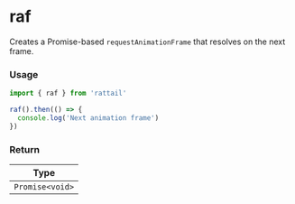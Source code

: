 # raf

Creates a Promise-based `requestAnimationFrame` that resolves on the next frame.

### Usage

```ts
import { raf } from 'rattail'

raf().then(() => {
  console.log('Next animation frame')
})
```

### Return

| Type            |
| --------------- |
| `Promise<void>` |
